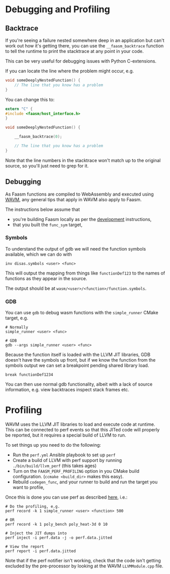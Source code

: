 # Debugging and Profiling

## Backtrace

If you're seeing a failure nested somewhere deep in an application but can't 
work out how it's getting there, you can use the `__faasm_backtrace` function 
to tell the runtime to print the stacktrace at any point in your code.

This can be very useful for debugging issues with Python C-extensions.

If you can locate the line where the problem might occur, e.g.

```c
void someDeeplyNestedFunction() {
    // The line that you know has a problem
}
```

You can change this to:

```c
extern "C" {
#include <faasm/host_interface.h>
}

void someDeeplyNestedFunction() {

    __faasm_backtrace(0);

    // The line that you know has a problem
}
```

Note that the line numbers in the stacktrace won't match up to the original
source, so you'll just need to grep for it.

## Debugging

As Faasm functions are compiled to WebAssembly and executed using [WAVM](https://github.com/WAVM/WAVM/),
any general tips that apply in WAVM also apply to Faasm.

The instructions below assume that 
- you're building Faasm locally as per the [development](development.md) instructions,
- that you built the `func_sym` target,

### Symbols

To understand the output of gdb we will need the function symbols available, which we can do with

```
inv disas.symbols <user> <func>
```

This will output the mapping from things like `functionDef123` to the names of functions as they 
appear in the source.

The output should be at `wasm/<user>/<function>/function.symbols`.

### GDB

You can use `gdb` to debug wasm functions with the `simple_runner` CMake target, e.g.

```
# Normally
simple_runner <user> <func>

# GDB
gdb --args simple_runner <user> <func>
```

Because the function itself is loaded with the LLVM JIT libraries, GDB doesn't have the symbols
up front, but if we know the function from the symbols output we can set a breakpoint pending shared
library load.

```
break functionDef1234
```

You can then use normal gdb functionality, albeit with a lack of source information, e.g. view backtraces
inspect stack frames etc.

# Profiling

WAVM uses the LLVM JIT libraries to load and execute code at runtime. This can be connected to perf events 
so that this JITed code will properly be reported, but it requires a special build of LLVM to run.

To set things up you need to do the following:

- Run the `perf.yml` Ansible playbook to set up `perf`
- Create a build of LLVM with perf support by running `./bin/build/llvm_perf` (this takes ages)
- Turn on the `FAASM_PERF_PROFILING` option in you CMake build configuration. (`ccmake <build_dir>` makes this easy).
- Rebuild `codegen_func`, and your runner to build and run the target you want to profile, 

Once this is done you can use perf as described [here](https://lwn.net/Articles/633846/), i.e.:

```
# Do the profiling, e.g.
perf record -k 1 simple_runner <user> <function> 500

# OR
perf record -k 1 poly_bench poly_heat-3d 0 10

# Inject the JIT dumps into
perf inject -i perf.data -j -o perf.data.jitted

# View the report
perf report -i perf.data.jitted
```
 
Note that if the perf notifier isn't working, check that the code isn't getting excluded by the 
pre-processor by looking at the WAVM `LLVMModule.cpp` file.
